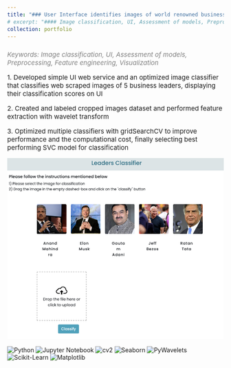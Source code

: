 ```yaml
---
title: "### User Interface identifies images of world renowned businessmen"
# excerpt: "#### Image classification, UI, Assessment of models, Preprocessing, Feature engineering, Visualization<br/>"
collection: portfolio
---
```

<p style="font-size:15px; color:gray; font-style: italic; margin-top: 25px;">Keywords: Image classification, UI, Assessment of models, Preprocessing, Feature engineering, Visualization</p>

<p style="font-size:15px">
    1. Developed simple UI web service and an optimized image classifier that classifies web scraped images of 5 business leaders, displaying their classification scores on UI</p>
<p style="font-size:15px">
    2. Created and labeled cropped images dataset and performed feature extraction with wavelet transform</p>
<p style="font-size:15px">
    3. Optimized multiple classifiers with gridSearchCV to improve performance and the computational cost, finally selecting best performing SVC model for classification</p>

<!-- <ul>
    <li style="font-size:15px">Developed simple UI web service and an optimized image classifier that classifies web scraped images of 5 business leaders, displaying their classification scores on UI.</li>
    <li style="font-size:15px">Created and labeled cropped images dataset and performed feature extraction with wavelet transform</li>
    <li style="font-size:15px">Optimized multiple classifiers with gridSearchCV to improve performance and the computational cost, finally selecting best performing SVC model for classification</li>
</ul> -->

![flowchart](/images/leadersClassifier.png)
<!-- <p>
    <img src="/images/leadersClassifier.png" alt="UI image"></br>
</p> -->

<p style="margin-top:10px">
    <img src="https://img.shields.io/badge/Python-green" alt="Python">
    <img src="https://img.shields.io/badge/Jupyter%20Notebook-orange" alt="Jupyter Notebook">
    <img src="https://img.shields.io/badge/cv2-cornflowerblue" alt="cv2">
    <img src="https://img.shields.io/badge/Seaborn-navy" alt="Seaborn">
    <img src="https://img.shields.io/badge/PyWavelets-orchid" alt="PyWavelets">
    <img src="https://img.shields.io/badge/Sklearn-purple" alt="Scikit-Learn">
    <img src="https://img.shields.io/badge/Matplotlib-violet" alt="Matplotlib">
</p>
